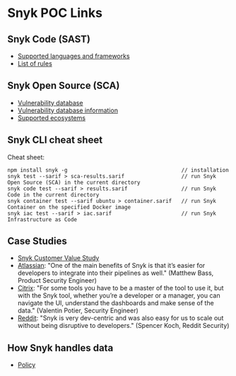 # Snyk POC Links #


## Snyk Code (SAST) ##

* [Supported languages and frameworks](https://docs.snyk.io/scan-application-code/snyk-code/snyk-code-language-and-framework-support)
* [List of rules](https://docs.snyk.io/scan-application-code/snyk-code/security-rules-used-by-snyk-code)

## Snyk Open Source (SCA) ##

* [Vulnerability database](https://security.snyk.io/)
* [Vulnerability database information](https://docs.snyk.io/scan-application-code/snyk-open-source/starting-to-fix-vulnerabilities/using-the-snyk-vulnerability-database)
* [Supported ecosystems](https://docs.snyk.io/scan-application-code/snyk-open-source/snyk-open-source-supported-languages-and-package-managers)

## Snyk CLI cheat sheet ##
Cheat sheet:
```shell
npm install snyk -g                                    // installation
snyk test --sarif > sca-results.sarif                  // run Snyk Open Source (SCA) in the current directory
snyk code test --sarif > results.sarif                 // run Snyk Code in the current directory
snyk container test --sarif ubuntu > container.sarif   // run Snyk Container on the specified Docker image
snyk iac test --sarif > iac.sarif                      // run Snyk Infrastructure as Code
```

## Case Studies ##
* [Snyk Customer Value Study](https://snyk.io/reports/customer-value-study-2022/)
* [Atlassian](https://snyk.io/case-studies/atlassian/): "One of the main benefits of Snyk is that it’s easier for developers to integrate into their pipelines as well." (Matthew Bass, Product Security Engineer)
* [Citrix](https://snyk.io/case-studies/citrix/): "For some tools you have to be a master of the tool to use it, but with the Snyk tool, whether you’re a developer or a manager, you can navigate the UI, understand the dashboards and make sense of the data." (Valentin Potier, Security Engineer)
* [Reddit](https://snyk.io/case-studies/reddit/): "Snyk is very dev-centric and was also easy for us to scale out without being disruptive to developers." (Spencer Koch, Reddit Security)

## How Snyk handles data ##
* [Policy](https://docs.snyk.io/more-info/how-snyk-handles-your-data)
